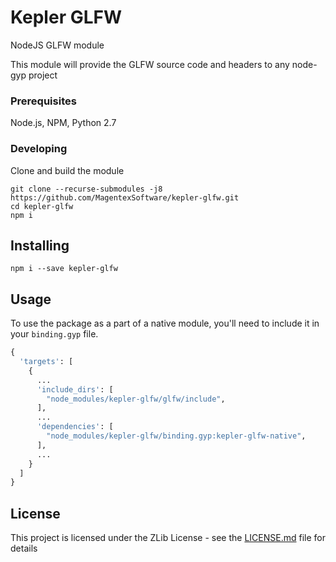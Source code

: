 # Kepler GLFW
NodeJS GLFW module

This module will provide the GLFW source code and headers to any node-gyp project

### Prerequisites

Node.js, NPM, Python 2.7

### Developing

Clone and build the module

```
git clone --recurse-submodules -j8 https://github.com/MagentexSoftware/kepler-glfw.git
cd kepler-glfw
npm i
```

## Installing

```npm i --save kepler-glfw```

## Usage

To use the package as a part of a native module, you'll need to include it in your `binding.gyp` file.

```py
{
  'targets': [
    {
      ...
      'include_dirs': [
        "node_modules/kepler-glfw/glfw/include",
      ],
      ...
      'dependencies': [
        "node_modules/kepler-glfw/binding.gyp:kepler-glfw-native",
      ],
      ...
    }
  ]
}
```

## License

This project is licensed under the ZLib License - see the [LICENSE.md](LICENSE.md) file for details

